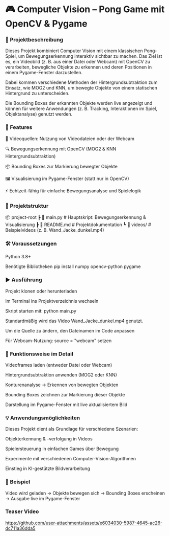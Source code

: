 # 🎮 Computer Vision – Pong Game mit OpenCV & Pygame

### 📌 Projektbeschreibung

Dieses Projekt kombiniert Computer Vision mit einem klassischen Pong-Spiel, um Bewegungserkennung interaktiv sichtbar zu machen.
Das Ziel ist es, ein Videobild (z. B. aus einer Datei oder Webcam) mit OpenCV zu verarbeiten, bewegliche Objekte zu erkennen und deren Positionen in einem Pygame-Fenster darzustellen.

Dabei kommen verschiedene Methoden der Hintergrundsubtraktion zum Einsatz, wie MOG2 und KNN, um bewegte Objekte von einem statischen Hintergrund zu unterscheiden.

Die Bounding Boxes der erkannten Objekte werden live angezeigt und können für weitere Anwendungen (z. B. Tracking, Interaktionen im Spiel, Objektanalyse) genutzt werden.

### 🚀 Features

🎥 Videoquellen: Nutzung von Videodateien oder der Webcam

🔍 Bewegungserkennung mit OpenCV (MOG2 & KNN Hintergrundsubtraktion)

📦 Bounding Boxes zur Markierung bewegter Objekte

🖼 Visualisierung im Pygame-Fenster (statt nur in OpenCV)

⚡ Echtzeit-fähig für einfache Bewegungsanalyse und Spielelogik

### 📂 Projektstruktur

📦 project-root
 ┣ 📜 main.py          # Hauptskript: Bewegungserkennung & Visualisierung
 ┣ 📜 README.md        # Projektdokumentation
 ┗ 📂 videos/          # Beispielvideos (z. B. Wand_Jacke_dunkel.mp4)

### 🛠 Voraussetzungen

Python 3.8+

Benötigte Bibliotheken
pip install numpy opencv-python pygame

### ▶️ Ausführung

Projekt klonen oder herunterladen

Im Terminal ins Projektverzeichnis wechseln

Skript starten mit:
python main.py

Standardmäßig wird das Video Wand_Jacke_dunkel.mp4 genutzt.

Um die Quelle zu ändern, den Dateinamen im Code anpassen

Für Webcam-Nutzung: source = "webcam" setzen

### 🎯 Funktionsweise im Detail

Videoframes laden (entweder Datei oder Webcam)

Hintergrundsubtraktion anwenden (MOG2 oder KNN)

Konturenanalyse → Erkennen von bewegten Objekten

Bounding Boxes zeichnen zur Markierung dieser Objekte

Darstellung im Pygame-Fenster mit live aktualisiertem Bild



### 💡 Anwendungsmöglichkeiten

Dieses Projekt dient als Grundlage für verschiedene Szenarien:

Objekterkennung & -verfolgung in Videos

Spielersteuerung in einfachen Games über Bewegung

Experimente mit verschiedenen Computer-Vision-Algorithmen

Einstieg in KI-gestützte Bildverarbeitung

### 📸 Beispiel

Video wird geladen → Objekte bewegen sich → Bounding Boxes erscheinen → Ausgabe live im Pygame-Fenster


### Teaser Video
https://github.com/user-attachments/assets/e6034030-5987-4645-ac26-dc711a36dda5
